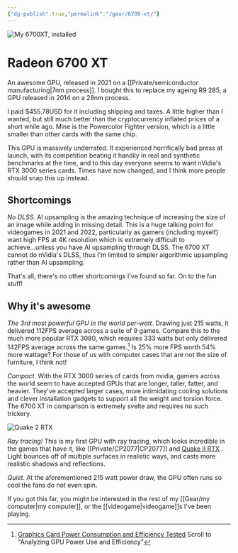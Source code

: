 ```yaml
---
{"dg-publish":true,"permalink":"/gear/6700-xt/"}
---
```


![My 6700XT, installed](/img/user/Vaults/quartz/content/notes/images/6700xt.jpg)

# Radeon 6700 XT

<!-- Return available until Aug 22 -->

An awesome GPU, released in 2021 on a [[Private/semiconductor manufacturing\|7nm process]]. I bought this to replace my ageing R9 285, a GPU released in 2014 on a 28nm process.

I paid $455.78USD for it including shipping and taxes. A little higher than I wanted, but still much better than the cryptocurrency inflated prices of a short while ago. Mine is the Powercolor Fighter version, which is a little smaller than other cards with the same chip.

This GPU is massively underrated. It experienced horrifically bad press at launch, with its competition beating it handily in real and synthetic benchmarks at the time, and to this day everyone seems to want nVidia's RTX 3000 series cards. Times have now changed, and I think more people should snap this up instead.

## Shortcomings

*No DLSS.* AI upsampling is the amazing technique of increasing the size of an image while adding in missing detail. This is a huge talking point for videogames in 2021 and 2022, particularly as gamers (including myself) want high FPS at 4K resolution which is extremely difficult to achieve...unless you have AI upsampling through DLSS. The 6700 XT cannot do nVidia's DLSS, thus I'm limited to simpler algorithmic upsampling rather than AI upsampling.

That's all, there's no other shortcomings I've found so far. On to the fun stuff!

## Why it's awesome
*The 3rd most powerful GPU in the world per-watt*. Drawing just 215 watts, it delivered 112FPS average across a suite of 9 games. Compare this to the much more popular RTX 3080, which requires 333 watts but only delivered 142FPS average across the same games.[^1] Is 25% more FPS worth 54% more wattage? For those of us with computer cases that are not the size of furniture, I think not!

*Compact*. With the RTX 3000 series of cards from nvidia, gamers across the world seem to have accepted GPUs that are longer, taller, fatter, and heavier. They've accepted larger cases, more intimidating cooling solutions and clever installation gadgets to support all the weight and torsion force. The 6700 XT in comparison is extremely svelte and requires no such trickery.

![Quake 2 RTX](/img/user/Vaults/quartz/content/notes/images/Quake2RTX.jpg)

*Ray tracing!* This is my first GPU with ray tracing, which looks incredible in the games that have it, like [[Private/CP2077\|CP2077]] and [Quake II RTX](https://www.gog.com/game/quake_ii_rtx) . Light bounces off of multiple surfaces in realistic ways, and casts more realistic shadows and reflections.

*Quiet*. At the aforementioned 215 watt power draw, the GPU often runs so cool the fans do not even spin.

If you got this far, you might be interested in the rest of my [[Gear/my computer\|my computer]], or the [[videogame\|videogame]]s I've been playing.

[^1]: [Graphics Card Power Consumption and Efficiency Tested](https://www.tomshardware.com/features/graphics-card-power-consumption-tested) Scroll to "Analyzing GPU Power Use and Efficiency" 